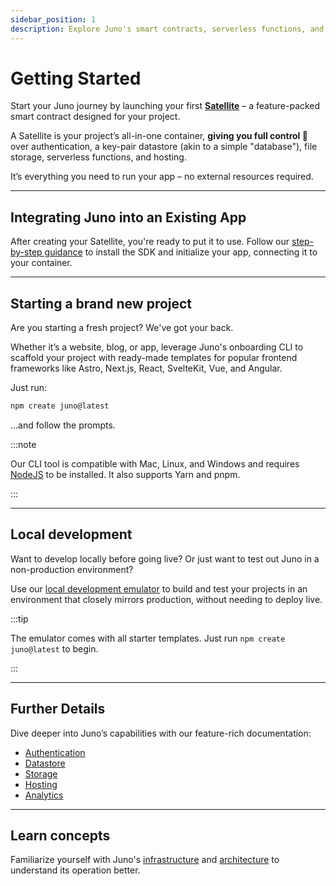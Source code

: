 ```yaml
---
sidebar_position: 1
description: Explore Juno's smart contracts, serverless functions, and hosting capabilities. Start building with Juno today!
---
```


# Getting Started

Start your Juno journey by launching your first **[Satellite](/docs/add-juno-to-an-app/create-a-satellite.md)** – a feature-packed smart contract designed for your project.

A Satellite is your project’s all-in-one container, **giving you full control 🔐** over authentication, a key-pair datastore (akin to a simple "database"), file storage, serverless functions, and hosting.

It’s everything you need to run your app – no external resources required.

---

## Integrating Juno into an Existing App

After creating your Satellite, you're ready to put it to use. Follow our [step-by-step guidance](./add-juno-to-an-app/setup) to install the SDK and initialize your app, connecting it to your container.

---

## Starting a brand new project

Are you starting a fresh project? We've got your back.

Whether it’s a website, blog, or app, leverage Juno's onboarding CLI to scaffold your project with ready-made templates for popular frontend frameworks like Astro, Next.js, React, SvelteKit, Vue, and Angular.

Just run:

```bash
npm create juno@latest
```

...and follow the prompts.

:::note

Our CLI tool is compatible with Mac, Linux, and Windows and requires [NodeJS](https://nodejs.org/en) to be installed. It also supports Yarn and pnpm.

:::

---

## Local development

Want to develop locally before going live? Or just want to test out Juno in a non-production environment?

Use our [local development emulator](./guides/local-development.md) to build and test your projects in an environment that closely mirrors production, without needing to deploy live.

:::tip

The emulator comes with all starter templates. Just run `npm create juno@latest` to begin.

:::

---

## Further Details

Dive deeper into Juno’s capabilities with our feature-rich documentation:

- [Authentication](build/authentication.md)
- [Datastore](build/datastore.md)
- [Storage](build/storage.md)
- [Hosting](build/hosting.md)
- [Analytics](build/analytics.md)

---

## Learn concepts

Familiarize yourself with Juno's [infrastructure](white-paper/infrastructure.md) and [architecture](white-paper/architecture.md) to understand its operation better.
